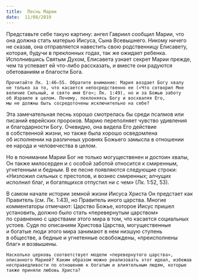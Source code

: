 ```yaml
---
title:  Песнь Марии
date:  11/08/2019
---
```


Представьте себе такую картину: ангел Гавриил сообщил Марии, что она должна стать матерью Иисуса, Сына Всевышнего. Никому ничего не сказав, она отправляется навестить свою родственницу Елиcавету, которая, будучи в преклонных годах, так же ожидает ребенка. Исполнившись Святым Духом, Елиcавета узнает секрет Марии прежде, чем та успевает ей что-либо рассказать, и вместе они радуются обетованиям и благости Бога.

`Прочитайте Лк. 1:46–55. Обратите внимание: Мария воздает Богу хвалу не только за то, что касается непосредственно ее («Что сотворил Мне величие Сильный, и свято имя Его»; Лк. 1:49), но и за Божью заботу об Израиле в целом. Почему, поклоняясь Богу и восхваляя Его, мы не должны быть сосредоточены исключительно на себе?`

Эта замечательная песнь хорошо смотрелась бы среди псалмов или писаний еврейских пророков. Марию переполняет чувство удивления и благодарности Богу. Очевидно, она видела Его действие в собственной жизни, но также была хорошо осведомлена об исполнении на различных уровнях Божьего замысла в отношении ее народа и человечества в целом.

Но в понимании Марии Бог не только могущественен и достоин хвалы, Он также милосерден и с особой заботой относится к смиренным, угнетенным и бедным. В ее песне появляются следующие строки: «Низложил сильных с престолов, и вознес смиренных; алчущих исполнил благ, и богатящихся отпустил ни с чем» (Лк. 1:52, 53).

В самом начале истории земной жизни Иисуса Христа Он предстает как Правитель (см. Лк. 1:43), но Правитель иного царства. Многие комментаторы отмечают: Царство Божье, которое Иисус пришел установить, должно было стать «перевернутым царством» по сравнению с царствами этого мира в том, что касается социальных устоев. Судя по описаниям Христова Царства, могущественные и богатые люди этого мира занимают в нем низшую ступень в обществе, а бедные и угнетенные освобождены, «преисполнены благ» и возвышены.

`Насколько церковь соответствует модели «перевернутого царства», описанного Марией? Каким образом можно реализовать этот идеал, избежав несправедливости по отношению к богатым и влиятельным людям, которые также приняли любовь Христа?`